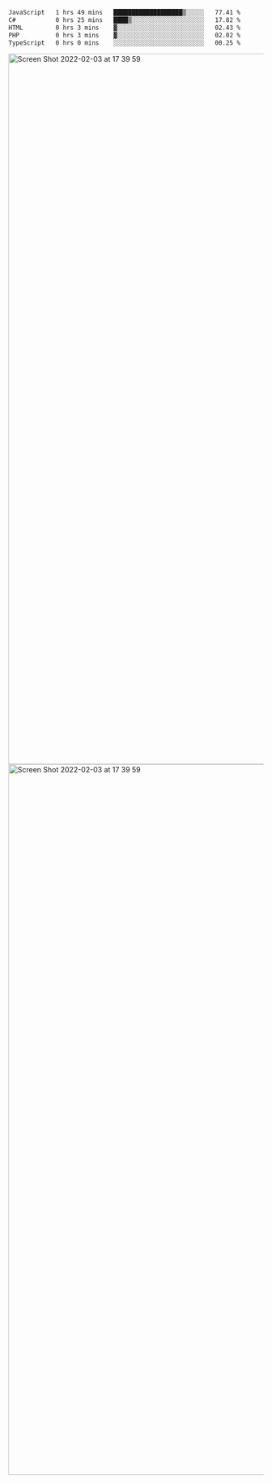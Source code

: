 <!--START_SECTION:waka-->

```txt
JavaScript   1 hrs 49 mins   ███████████████████▒░░░░░   77.41 %
C#           0 hrs 25 mins   ████▒░░░░░░░░░░░░░░░░░░░░   17.82 %
HTML         0 hrs 3 mins    ▓░░░░░░░░░░░░░░░░░░░░░░░░   02.43 %
PHP          0 hrs 3 mins    ▓░░░░░░░░░░░░░░░░░░░░░░░░   02.02 %
TypeScript   0 hrs 0 mins    ░░░░░░░░░░░░░░░░░░░░░░░░░   00.25 %
```

<!--END_SECTION:waka-->

<img width="1400" alt="Screen Shot 2022-02-03 at 17 39 59" src="https://user-images.githubusercontent.com/45716542/152387304-f2b60485-53a6-4f4b-a818-5cefb1b0c0ae.png">
<img width="1400" alt="Screen Shot 2022-02-03 at 17 39 59" src="https://user-images.githubusercontent.com/45716542/152387273-ea5cdf21-2a45-44da-8bef-00c1763b1d42.png">

